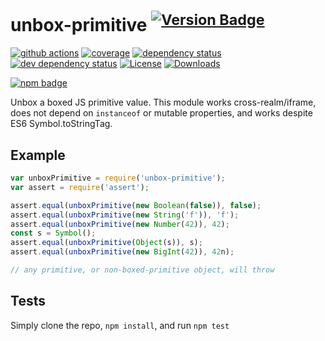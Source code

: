 # unbox-primitive <sup>[![Version Badge][npm-version-svg]][package-url]</sup>

[![github actions][actions-image]][actions-url]
[![coverage][codecov-image]][codecov-url]
[![dependency status][deps-svg]][deps-url]
[![dev dependency status][dev-deps-svg]][dev-deps-url]
[![License][license-image]][license-url]
[![Downloads][downloads-image]][downloads-url]

[![npm badge][npm-badge-png]][package-url]

Unbox a boxed JS primitive value. This module works cross-realm/iframe, does not depend on `instanceof` or mutable properties, and works despite ES6
Symbol.toStringTag.

## Example

```js
var unboxPrimitive = require('unbox-primitive');
var assert = require('assert');

assert.equal(unboxPrimitive(new Boolean(false)), false);
assert.equal(unboxPrimitive(new String('f')), 'f');
assert.equal(unboxPrimitive(new Number(42)), 42);
const s = Symbol();
assert.equal(unboxPrimitive(Object(s)), s);
assert.equal(unboxPrimitive(new BigInt(42)), 42n);

// any primitive, or non-boxed-primitive object, will throw
```

## Tests

Simply clone the repo, `npm install`, and run `npm test`

[package-url]: https://npmjs.org/package/unbox-primitive

[npm-version-svg]: https://versionbadg.es/ljharb/unbox-primitive.svg

[deps-svg]: https://david-dm.org/ljharb/unbox-primitive.svg

[deps-url]: https://david-dm.org/ljharb/unbox-primitive

[dev-deps-svg]: https://david-dm.org/ljharb/unbox-primitive/dev-status.svg

[dev-deps-url]: https://david-dm.org/ljharb/unbox-primitive#info=devDependencies

[npm-badge-png]: https://nodei.co/npm/unbox-primitive.png?downloads=true&stars=true

[license-image]: https://img.shields.io/npm/l/unbox-primitive.svg

[license-url]: LICENSE

[downloads-image]: https://img.shields.io/npm/dm/unbox-primitive.svg

[downloads-url]: https://npm-stat.com/charts.html?package=unbox-primitive

[codecov-image]: https://codecov.io/gh/ljharb/unbox-primitive/branch/main/graphs/badge.svg

[codecov-url]: https://app.codecov.io/gh/ljharb/unbox-primitive/

[actions-image]: https://img.shields.io/endpoint?url=https://github-actions-badge-u3jn4tfpocch.runkit.sh/ljharb/unbox-primitive

[actions-url]: https://github.com/ljharb/unbox-primitive/actions
